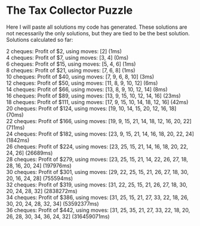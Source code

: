 # The Tax Collector Puzzle

Here I will paste all solutions my code has generated. These solutions are not necessarily the only solutions, but they are tied to be the best solution. Solutions calculated so far:

2 cheques: Profit of $2, using moves: [2] (1ms)\
4 cheques: Profit of $7, using moves: [3, 4] (0ms)\
6 cheques: Profit of $15, using moves: [5, 4, 6] (1ms)\
8 cheques: Profit of $21, using moves: [7, 6, 8] (1ms)\
10 cheques: Profit of $40, using moves: [7, 9, 6, 8, 10] (3ms)\
12 cheques: Profit of $50, using moves: [11, 8, 9, 10, 12] (6ms)\
14 cheques: Profit of $66, using moves: [13, 8, 9, 10, 12, 14] (8ms)\
16 cheques: Profit of $89, using moves: [13, 9, 15, 10, 12, 14, 16] (23ms)\
18 cheques: Profit of $111, using moves: [17, 9, 15, 10, 14, 18, 12, 16] (42ms)\
20 cheques: Profit of $124, using moves: [19, 10, 14, 15, 20, 12, 16, 18] (70ms)\
22 cheques: Profit of $166, using moves: [19, 9, 15, 21, 14, 18, 12, 16, 20, 22] (711ms)\
24 cheques: Profit of $182, using moves: [23, 9, 15, 21, 14, 16, 18, 20, 22, 24] (1842ms)\
26 cheques: Profit of $224, using moves: [23, 25, 15, 21, 14, 16, 18, 20, 22, 24, 26] (26689ms)\
28 cheques: Profit of $279, using moves: [23, 25, 15, 21, 14, 22, 26, 27, 18, 28, 16, 20, 24] (197976ms)\
30 cheques: Profit of $301, using moves: [29, 22, 25, 15, 21, 26, 27, 18, 30, 20, 16, 24, 28] (755594ms)\
32 cheques: Profit of $319, using moves: [31, 22, 25, 15, 21, 26, 27, 18, 30, 20, 24, 28, 32] (2838272ms)\
34 cheques: Profit of $386, using moves: [31, 25, 15, 21, 27, 33, 22, 18, 26, 30, 20, 24, 28, 32, 34] (53592377ms)\
36 cheques: Profit of $442, using moves: [31, 25, 35, 21, 27, 33, 22, 18, 20, 26, 28, 30, 34, 36, 24, 32] (316459071ms)
